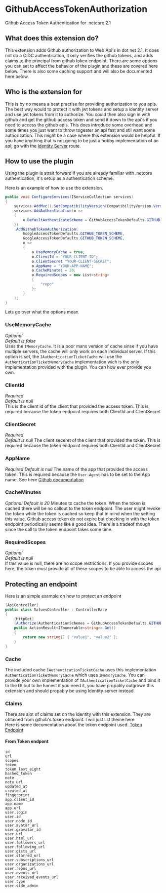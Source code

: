 # GithubAccessTokenAuthorization
Github Access Token Authentication for .netcore 2.1

## What does this extension do?
This extension adds Github authorization to Web Api's in dot net 2.1. It does not do a OIDC authentication, it only verifies the github
tokens, and adds claims to the principal from github token endpoint. There are some options you can set to affect 
the behavior of the plugin and these are covered here below. There is also some caching support and will also be documented here below.

## Who is the extension for
This is by no means a best practise for providing authorization to you apis. The best way would to protect it with jwt tokens and setup
a identity server and use jwt tokens from it to authorize. You could then also sign in with github and get the github access token
and send it down to the api's if you need to access the github apis. This does introduce some overhead and some times you just
want to throw togeater an api fast and stil want some authorization. This might be a case where this extension would be helpful.
If you have anything that is not going to be just a hobby implementation of an api, go with the [Identity Server](https://github.com/IdentityServer/IdentityServer4) route.

## How to use the plugin
Using the plugin is strait forward if you are already familiar with .netcore authentication, it's setup as a authentication scheme.

Here is an example of how to use the extension.
```csharp
public void ConfigureServices(IServiceCollection services)
{
    services.AddMvc().SetCompatibilityVersion(CompatibilityVersion.Version_2_1);
    services.AddAuthentication(o =>
    {
        o.DefaultAuthenticateScheme = GithubAccessTokenDefaults.GITHUB_TOKEN_SCHEME;
    })
    .AddGithubTokenAuthorization(
        GoogleAccessTokenDefaults.GITHUB_TOKEN_SCHEME,
        GoogleAccessTokenDefaults.GITHUB_TOKEN_SCHEME,
        o => 
        {
            o.UseMemoryCache = true;
            o.ClientId = "YOUR-CLIENT-ID";
            o.ClientSecret "YOUR-CLIENT-SECRET";
            o.AppName = "YOUR-APP-NAME";
            o.CacheMinutes = 20;
            o.RequiredScopes = new List<string>
            {
                "repo"
            };
        }
    );
}
```
Lets go over what the options mean.
### UseMemoryCache
*Optional*   
*Default is false*   
Uses the `IMemoryCache`. It is a poor mans version of cache sinse if you have multiple servers, the cache will only work on each individual server.
If this option is set, the `IAuthenticationTicketCache` will use the `AuthenticationTicketMemoryCache` implementation wich is the only
implementation provided with the plugin. You can how ever provide you own.
### ClientId
*Required*   
*Default is null*   
This is the client id of the client that provided the access token. This is required because the token endpoint requires both ClientId and ClientSecret
### ClientSecret   
*Required*   
*Default is null*
The client seceret of the client that provided the token. This is required because the token endpoint requires both ClientId and ClientSecret
### AppName
*Required*
*Default is null*
The name of the app that provided the access token. This is required because the `User-Agent` has to be set to the App name. See
here [Github documentation](https://developer.github.com/v3/?#user-agent-required)
### CacheMinutes
*Optional*
*Default is 20*
Minutes to cache the token. When the token is cached there will be no callout to the token endpoint. The user might revoke the token
while the token is cached so keep that in mind when the setting this value. Github access token do not expire but checking in with the
token endpoint periodically seems like a good idea. There is a tradeof though since the call to the token endpoint takes some time.
### RequiredScopes
*Optional*   
*Default is null*   
If this value is null, there are no scope restrictions. If you provide scopes here, the token must provide all of these scopes to be able to access the api

## Protecting an endpoint
Here is an simple example on how to protect an endpoint
```csharp
[ApiController]
public class ValuesController : ControllerBase
{
    [HttpGet]
    [Authorize(AuthenticationSchemes = GithubAccessTokenDefaults.GITHUB_TOKEN_SCHEME)]
    public ActionResult<IEnumerable<string>> Get()
    {
        return new string[] { "value1", "value2" };
    }
}
```
### Cache
The included cache `IAuthenticationTicketCache` uses this implementation `AuthenticationTicketMemoryCache` which uses `IMemoryCache`.
You can provide your own implementation of `IAuthenticationTicketCache` and bind it to the DI but to be honest if you need it,
you have propably outgrown this extension and should propably be using Identity server instead.

### Claims
There are alot of claims set on the identity with this extension. They are obtained from github's token endpoint. I will just list theme here   
Here is some documentation about the token endpoint used. [Token Endpoint](https://developer.github.com/v3/oauth_authorizations/#check-an-authorization)   
#### From Token endpont
`id`   
`url`   
`scopes`   
`token`   
`token_last_eight`   
`hashed_token`   
`note`   
`note_url`   
`updated_at`   
`created_at`   
`fingerprint`   
`app.client_id`   
`app.name`   
`app.url`   
`user.login`   
`user.id`   
`user.node_id`   
`user.avatar_url`   
`user.gravatar_id`   
`user.url`   
`user.html_url`   
`user.followers_url`   
`user.following_url`   
`user.gists_url`   
`user.starred_url`   
`user.subscriptions_url`   
`user.organizations_url`   
`user.repos_url`   
`user.events_url`   
`user.received_events_url`   
`user.type`   
`user.side_admin`   
